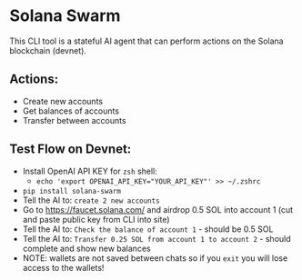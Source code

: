 # Solana Swarm

This CLI tool is a stateful AI agent that can perform actions on the Solana blockchain (devnet).

## Actions:
* Create new accounts
* Get balances of accounts
* Transfer between accounts

## Test Flow on Devnet:
* Install OpenAI API KEY for `zsh` shell:
    * `echo 'export OPENAI_API_KEY="YOUR_API_KEY"' >> ~/.zshrc`
* `pip install solana-swarm`
* Tell the AI to: `create 2 new accounts`
* Go to https://faucet.solana.com/ and airdrop 0.5 SOL into account 1 (cut and paste public key from CLI into site)
* Tell the AI to: `Check the balance of account 1` - should be 0.5 SOL
* Tell the AI to: `Transfer 0.25 SOL from account 1 to account 2` - should complete and show new balances
* NOTE: wallets are not saved between chats so if you `exit` you will lose access to the wallets!
